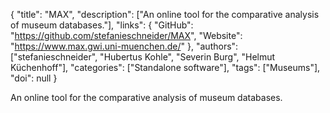 {
  "title": "MAX",
  "description": ["An online tool for the comparative analysis of museum databases."],
  "links": {
    "GitHub": "https://github.com/stefanieschneider/MAX",
    "Website": "https://www.max.gwi.uni-muenchen.de/"
  },
  "authors": ["stefanieschneider", "Hubertus Kohle", "Severin Burg", "Helmut Küchenhoff"],
  "categories": ["Standalone software"],
  "tags": ["Museums"],
  "doi": null
}

<!-- Generated by csv2md.R – do not edit by hand -->

An online tool for the comparative analysis of museum databases.